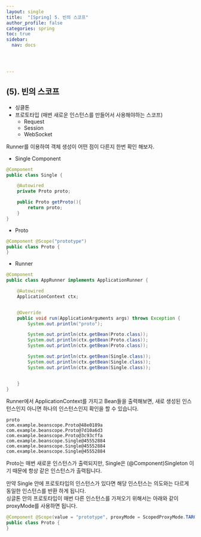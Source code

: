 ```yaml
---
layout: single
title:  "[Spring] 5. 빈의 스코프"
author_profile: false
categories: spring
toc: true
sidebar:
  nav: docs




---
```


## (5). 빈의 스코프

- 싱클톤
- 프로토타입 (매번 새로운 인스턴스를 만들어서 사용해야하는 스코프)
  - Request
  - Session
  - WebSocket

Runner를 이용하여 객체 생성이 어떤 점이 다른지 한번 확인 해보자.

- Single Component

```java
@Component
public class Single {

    @Autowired
    private Proto proto;

    public Proto getProto(){
        return proto;
    }
}
```

- Proto 

```java
@Component @Scope("prototype")
public class Proto {
}

```

- Runner 

```java
@Component
public class AppRunner implements ApplicationRunner {

    @Autowired
    ApplicationContext ctx;


    @Override
    public void run(ApplicationArguments args) throws Exception {
        System.out.println("proto");

        System.out.println(ctx.getBean(Proto.class));
        System.out.println(ctx.getBean(Proto.class));
        System.out.println(ctx.getBean(Proto.class));

        System.out.println(ctx.getBean(Single.class));
        System.out.println(ctx.getBean(Single.class));
        System.out.println(ctx.getBean(Single.class));


    }
}
```



Runner에서 ApplicationContext를 가지고 Bean들을 출력해보면, 새로 생성된 인스턴스인지 아니면 하나의 인스턴스인지 확인을 할 수 있습니다.

```
proto
com.example.beanscope.Proto@48e0189a
com.example.beanscope.Proto@7d10a6d3
com.example.beanscope.Proto@3c93cffa
com.example.beanscope.Single@45552884
com.example.beanscope.Single@45552884
com.example.beanscope.Single@45552884
```

Proto는 매번 새로운 인스턴스가 출력되지만, Single은 (@Component)Singleton 이기 때문에 항상 같은 인스턴스가 출력됩니다. 

만약 Single 안에 프로토타입의 인스턴스가 있다면 해당 인스턴스는 의도와는 다르게  동일한 인스턴스를 반환 하게 됩니다.  
싱글톤 안의 프로토타입이 매번 다른 인스턴스를 가져오기 위해서는 아래와 같이 proxyMode를 사용하면 됩니다.

```java
@Component @Scope(value = "prototype", proxyMode = ScopedProxyMode.TARGET_CLASS)
public class Proto {
}
```







